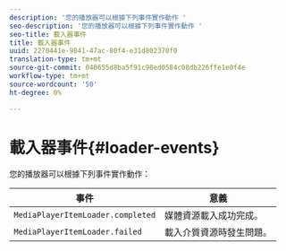 ```yaml
---
description: '您的播放器可以根據下列事件實作動作 '
seo-description: '您的播放器可以根據下列事件實作動作 '
seo-title: 載入器事件
title: 載入器事件
uuid: 2270441e-9841-47ac-80f4-e31d802370f0
translation-type: tm+mt
source-git-commit: 040655d8ba5f91c98ed0584c08db226ffe1e0f4e
workflow-type: tm+mt
source-wordcount: '50'
ht-degree: 0%

---
```



# 載入器事件{#loader-events}

您的播放器可以根據下列事件實作動作：

| 事件 | 意義 |
|---|---|
| `MediaPlayerItemLoader.completed` | 媒體資源載入成功完成。 |
| `MediaPlayerItemLoader.failed` | 載入介質資源時發生問題。 |

